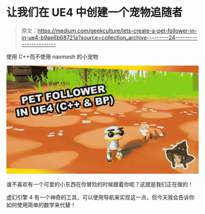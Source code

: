 # 让我们在 UE4 中创建一个宠物追随者

> 原文：<https://medium.com/geekculture/lets-create-a-pet-follower-in-in-ue4-b9ae6b68721a?source=collection_archive---------24----------------------->

使用 C++而不使用 navmesh 的小宠物

![](img/f5fdbd2f73de5ffd09031cbac9776b65.png)

谁不喜欢有一个可爱的小东西在你冒险的时候跟着你呢？这就是我们正在做的！

虚幻引擎 4 有一个神奇的工具，可以使用导航来实现这一点，但今天我会告诉你如何使用简单的数学来代替！